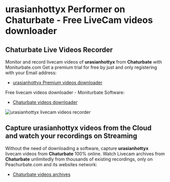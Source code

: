 # urasianhottyx Performer on Chaturbate - Free LiveCam videos downloader

## Chaturbate Live Videos Recorder

Monitor and record livecam videos of **urasianhottyx** from **Chaturbate** with Moniturbate.com
Get a premium trial for free by just and only registering with your Email address:
* [urasianhottyx Premium videos downloader](https://moniturbate.com/request-demo-licence-key.html)

Free livecam videos downloader - Moniturbate Software:
* [Chaturbate videos downloader](https://moniturbate.com/moniturbate-download-software.html)

![urasianhottyx livecam videos recorder](https://peachurnet.com/templates/moniturbate-software.png)


## Capture urasianhottyx videos from the Cloud and watch your recordings on Streaming

Without the need of downloading a software, capture **urasianhottyx** livecam videos from **Chaturbate** 100% online.
Watch Livecam archives from **Chaturbate** unlimitedly from thousands of existing recordings, only on Peachurbate.com and its websites network:
* [Chaturbate videos archives](https://peachurnet.com/)